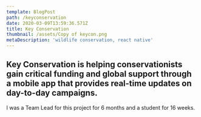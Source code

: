 ```yaml
---
template: BlogPost
path: /keyconservation
date: 2020-03-09T13:59:36.571Z
title: Key Conservation
thumbnail: /assets/Copy of keycon.png
metaDescription: 'wildlife conservation, react native'
---
```

## Key Conservation is helping conservationists gain critical funding and global support through a mobile app that provides real-time updates on day-to-day campaigns.

I was a Team Lead for this project for 6 months and a student for 16 weeks.
